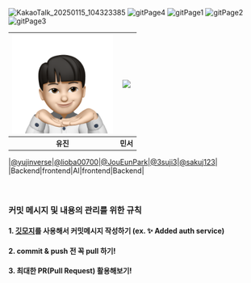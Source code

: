 ![KakaoTalk_20250115_104323385](https://github.com/user-attachments/assets/f3e34ddf-74ae-4c8e-a04d-47f3eef77074)
![gitPage4](https://github.com/user-attachments/assets/1ad3bd03-ee39-4a0e-811c-2abed1296d5a)
![gitPage1](https://github.com/user-attachments/assets/9ad9f171-14b0-46e7-a792-a357dc96b77a)
![gitPage2](https://github.com/user-attachments/assets/80113269-c64c-4f93-be1f-1e537e87b160)
![gitPage3](https://github.com/user-attachments/assets/12f9a377-54ab-4db9-b546-1e20028d5af9)



|<img src="https://github.com/HanIpBoy/Documents/blob/master/%EC%9D%B4%EB%AA%A8%EC%A7%80/%EC%9C%A0%EC%98%81%EC%9E%AC%20%EC%9D%B4%EB%AA%A8%EC%A7%80.png" width=200>|<img src="https://github.com/user-attachments/assets/f862afb7-9f46-4c0e-9488-b67a262f572d" width=200>|
|:--:|:--:|
|**유진**|**민서**|**주은**|**수지**|**예진*|

|[@yujinverse](https://github.com/yujinverse)|[@lioba00700](https://github.com/lioba00700)|[@JouEunPark](https://github.com/JouEunPark)|[@3suji3](https://github.com/3suji3)|[@sakuj123](https://github.com/sakuj123)|
|Backend|frontend|AI|frontend|Backend|
<br/><br/><br/>



### 커밋 메시지 및 내용의 관리를 위한 규칙
#### 1. [깃모지](https://gitmoji.dev)를 사용해서 커밋메시지 작성하기 (ex. ✨ Added auth service)
#### 2. commit & push 전 꼭 pull 하기!
#### 3. 최대한 PR(Pull Request) 활용해보기!
